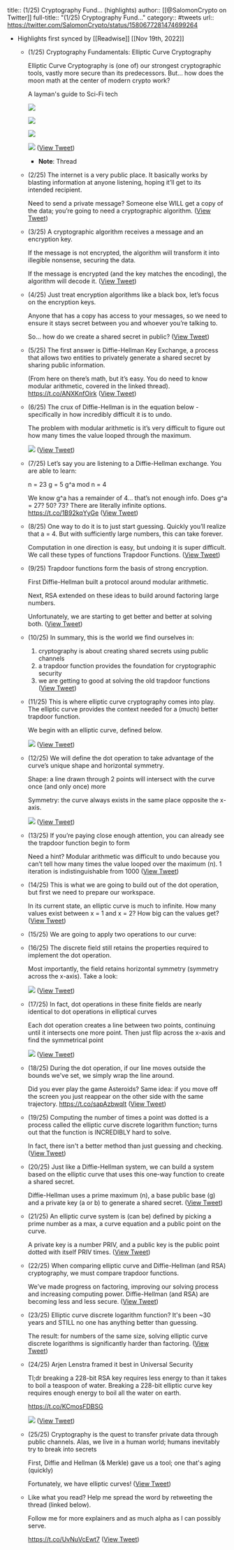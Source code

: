 title:: (1/25) Cryptography Fund... (highlights)
author:: [[@SalomonCrypto on Twitter]]
full-title:: "(1/25) Cryptography Fund..."
category:: #tweets
url:: https://twitter.com/SalomonCrypto/status/1580677281474699264

- Highlights first synced by [[Readwise]] [[Nov 19th, 2022]]
	- (1/25) Cryptography Fundamentals: Elliptic Curve Cryptography
	  
	  Elliptic Curve Cryptography is (one of) our strongest cryptographic tools, vastly more secure than its predecessors. But... how does the moon math at the center of modern crypto work?
	  
	  A layman's guide to Sci-Fi tech 
	  
	  ![](https://pbs.twimg.com/media/Fe-xmLbUUAARO3X.jpg) 
	  
	  ![](https://pbs.twimg.com/media/Fe-xmc7UcAAsR9H.jpg) 
	  
	  ![](https://pbs.twimg.com/media/Fe-xmunUYAEEB13.jpg) 
	  
	  ![](https://pbs.twimg.com/media/Fe-xnAKUcAAyLIj.png) ([View Tweet](https://twitter.com/SalomonCrypto/status/1580677281474699264))
		- **Note**: Thread
	- (2/25) The internet is a very public place. It basically works by blasting information at anyone listening, hoping it’ll get to its intended recipient.
	  
	  Need to send a private message? Someone else WILL get a copy of the data; you’re going to need a cryptographic algorithm. ([View Tweet](https://twitter.com/SalomonCrypto/status/1580677285102788608))
	- (3/25) A cryptographic algorithm receives a message and an encryption key.
	  
	  If the message is not encrypted, the algorithm will transform it into illegible nonsense, securing the data.
	  
	  If the message is encrypted (and the key matches the encoding), the algorithm will decode it. ([View Tweet](https://twitter.com/SalomonCrypto/status/1580677287757824001))
	- (4/25) Just treat encryption algorithms like a black box, let’s focus on the encryption keys.
	  
	  Anyone that has a copy has access to your messages, so we need to ensure it stays secret between you and whoever you’re talking to.
	  
	  So… how do we create a shared secret in public? ([View Tweet](https://twitter.com/SalomonCrypto/status/1580677290446376960))
	- (5/25) The first answer is Diffie-Hellman Key Exchange, a process that allows two entities to privately generate a shared secret by sharing public information.
	  
	  (From here on there’s math, but it’s easy. You do need to know modular arithmetic, covered in the linked thread). https://t.co/ANXKnfOirk ([View Tweet](https://twitter.com/SalomonCrypto/status/1580677293118136321))
	- (6/25) The crux of Diffie-Hellman is in the equation below - specifically in how incredibly difficult it is to undo.
	  
	  The problem with modular arithmetic is it’s very difficult to figure out how many times the value looped through the maximum. 
	  
	  ![](https://pbs.twimg.com/media/Fe-xn_pUYAEz5Q9.jpg) ([View Tweet](https://twitter.com/SalomonCrypto/status/1580677299225079809))
	- (7/25) Let’s say you are listening to a Diffie-Hellman exchange. You are able to learn:
	  
	  n = 23
	  g = 5
	  g^a mod n = 4
	  
	  We know g^a has a remainder of 4… that’s not enough info. Does g^a = 27? 50? 73? There are literally infinite options. https://t.co/1B92kqYyGe ([View Tweet](https://twitter.com/SalomonCrypto/status/1580677302391742464))
	- (8/25) One way to do it is to just start guessing. Quickly you’ll realize that a = 4. But with sufficiently large numbers, this can take forever.
	  
	  Computation in one direction is easy, but undoing it is super difficult. We call these types of functions Trapdoor Functions. ([View Tweet](https://twitter.com/SalomonCrypto/status/1580677305189339137))
	- (9/25) Trapdoor functions form the basis of strong encryption.
	  
	  First Diffie-Hellman built a protocol around modular arithmetic.
	  
	  Next, RSA extended on these ideas to build around factoring large numbers.
	  
	  Unfortunately, we are starting to get better and better at solving both. ([View Tweet](https://twitter.com/SalomonCrypto/status/1580677307852693505))
	- (10/25) In summary, this is the world we find ourselves in:
	  
	  1) cryptography is about creating shared secrets using public channels
	  2) a trapdoor function provides the foundation for cryptographic security
	  3) we are getting to good at solving the old trapdoor functions ([View Tweet](https://twitter.com/SalomonCrypto/status/1580677310402813952))
	- (11/25) This is where elliptic curve cryptography comes into play. The elliptic curve provides the context needed for a (much) better trapdoor function.
	  
	  We begin with an elliptic curve, defined below. 
	  
	  ![](https://pbs.twimg.com/media/Fe-xo__VsAA26AY.jpg) ([View Tweet](https://twitter.com/SalomonCrypto/status/1580677316962750464))
	- (12/25) We will define the dot operation to take advantage of the curve’s unique shape and horizontal symmetry.
	  
	  Shape: a line drawn through 2 points will intersect with the curve once (and only once) more
	  
	  Symmetry: the curve always exists in the same place opposite the x-axis. 
	  
	  ![](https://pbs.twimg.com/media/Fe-xpZCUcAAEGm8.jpg) ([View Tweet](https://twitter.com/SalomonCrypto/status/1580677324608937985))
	- (13/25) If you’re paying close enough attention, you can already see the trapdoor function begin to form
	  
	  Need a hint? Modular arithmetic was difficult to undo because you can’t tell how many times the value looped over the maximum (n). 1 iteration is indistinguishable from 1000 ([View Tweet](https://twitter.com/SalomonCrypto/status/1580677327863705601))
	- (14/25) This is what we are going to build out of the dot operation, but first we need to prepare our workspace.
	  
	  In its current state, an elliptic curve is much to infinite. How many values exist between x = 1 and x = 2? How big can the values get? ([View Tweet](https://twitter.com/SalomonCrypto/status/1580677330459979777))
	- (15/25) We are going to apply two operations to our curve:
	- (16/25) The discrete field still retains the properties required to implement the dot operation.
	  
	  Most importantly, the field retains horizontal symmetry (symmetry across the x-axis). Take a look: 
	  
	  ![](https://pbs.twimg.com/media/Fe-xqoeVQAA7CnF.png) ([View Tweet](https://twitter.com/SalomonCrypto/status/1580677344431259649))
	- (17/25) In fact, dot operations in these finite fields are nearly identical to dot operations in elliptical curves
	  
	  Each dot operation creates a line between two points, continuing until it intersects one more point. Then just flip across the x-axis and find the symmetrical point 
	  
	  ![](https://pbs.twimg.com/media/Fe-xq-2VUAA7BK5.png) ([View Tweet](https://twitter.com/SalomonCrypto/status/1580677351666372608))
	- (18/25) During the dot operation, if our line moves outside the bounds we've set, we simply wrap the line around.
	  
	  Did you ever play the game Asteroids? Same idea: if you move off the screen you just reappear on the other side with the same trajectory. https://t.co/sapAzbwqlt ([View Tweet](https://twitter.com/SalomonCrypto/status/1580677363326586880))
	- (19/25) Computing the number of times a point was dotted is a process called the elliptic curve discrete logarithm function; turns out that the function is INCREDIBLY hard to solve.
	  
	  In fact, there isn't a better method than just guessing and checking. ([View Tweet](https://twitter.com/SalomonCrypto/status/1580677366547853312))
	- (20/25) Just like a Diffie-Hellman system, we can build a system based on the elliptic curve that uses this one-way function to create a shared secret.
	  
	  Diffie-Hellman uses a prime maximum (n), a base public base (g) and a private key (a or b) to generate a shared secret. ([View Tweet](https://twitter.com/SalomonCrypto/status/1580677369190195202))
	- (21/25) An elliptic curve system is (can be) defined by picking a prime number as a max, a curve equation and a public point on the curve.
	  
	  A private key is a number PRIV, and a public key is the public point dotted with itself PRIV times. ([View Tweet](https://twitter.com/SalomonCrypto/status/1580677371769733121))
	- (22/25) When comparing elliptic curve and Diffie-Hellman (and RSA) cryptography, we must compare trapdoor functions.
	  
	  We've made progress on factoring, improving our solving process and increasing computing power. Diffie-Hellman (and RSA) are becoming less and less secure. ([View Tweet](https://twitter.com/SalomonCrypto/status/1580677374395359233))
	- (23/25) Elliptic curve discrete logarithm function? It's been ~30 years and STILL no one has anything better than guessing.
	  
	  The result: for numbers of the same size, solving elliptic curve discrete logarithms is significantly harder than factoring. ([View Tweet](https://twitter.com/SalomonCrypto/status/1580677376995835904))
	- (24/25) Arjen Lenstra framed it best in Universal Security
	  
	  Tl;dr breaking a 228-bit RSA key requires less energy to than it takes to boil a teaspoon of water. Breaking a 228-bit elliptic curve key requires enough energy to boil all the water on earth.
	  
	  https://t.co/KCmosFDBSG 
	  
	  ![](https://pbs.twimg.com/media/Fe-xs27UcAA4HtN.png) ([View Tweet](https://twitter.com/SalomonCrypto/status/1580677382947495936))
	- (25/25) Cryptography is the quest to transfer private data through public channels. Alas, we live in a human world; humans inevitably try to break into secrets
	  
	  First, Diffie and Hellman (& Merkle) gave us a tool; one that's aging (quickly)
	  
	  Fortunately, we have elliptic curves! ([View Tweet](https://twitter.com/SalomonCrypto/status/1580677385912868865))
	- Like what you read? Help me spread the word by retweeting the thread (linked below).  
	  
	  Follow me for more explainers and as much alpha as I can possibly serve. 
	  
	  https://t.co/UvNuVcEwt7 ([View Tweet](https://twitter.com/SalomonCrypto/status/1580677641426075649))
